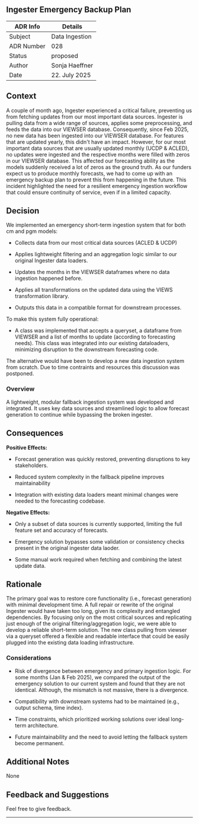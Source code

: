## Ingester Emergency Backup Plan

| ADR Info            | Details           |
|---------------------|-------------------|
| Subject             | Data Ingestion  |
| ADR Number          | 028   |
| Status              | proposed   |
| Author              | Sonja Haeffner   |
| Date                | 22. July 2025     |

## Context
A couple of month ago, Ingester experienced a critical failure, preventing us from fetching updates from our most important data sources. Ingester is pulling data from a wide range of sources, applies some preprocessing, and feeds the data into our VIEWSER database. Consequently, since Feb 2025, no new data has been ingested into our VIEWSER database. For features that are updated yearly, this didn't have an impact. However, for our most important data sources that are usually updated monthly (UCDP & ACLED), no updates were ingested and the respective months were filled with zeros in our VIEWSER database. This affected our forecasting ability as the models suddenly received a lot of zeros as the ground truth. As our funders expect us to produce monthly forecasts, we had to come up with an emergency backup plan to prevent this from happening in the future. This incident highlighted the need for a resilient emergency ingestion workflow that could ensure continuity of service, even if in a limited capacity.

## Decision
We implemented an emergency short-term ingestion system that for both cm and pgm models:

- Collects data from our most critical data sources (ACLED & UCDP)

- Applies lightweight filtering and an aggregation logic similar to our original Ingester data loaders.

- Updates the months in the VIEWSER dataframes where no data ingestion happened before.

- Applies all transformations on the updated data using the VIEWS transformation library.

- Outputs this data in a compatible format for downstream processes.

To make this system fully operational:

- A class was implemented that accepts a queryset, a dataframe from VIEWSER and a list of months to update (according to forecasting needs). This class was integrated into our existing dataloaders, minimizing disruption to the downstream forecasting code.

The alternative would have been to develop a new data ingestion system from scratch. Due to time contraints and resources this discussion was postponed.

### Overview
A lightweight, modular fallback ingestion system was developed and integrated. It uses key data sources and streamlined logic to allow forecast generation to continue while bypassing the broken ingester.

## Consequences

**Positive Effects:**
- Forecast generation was quickly restored, preventing disruptions to key stakeholders.

- Reduced system complexity in the fallback pipeline improves maintainability

- Integration with existing data loaders meant minimal changes were needed to the forecasting codebase.

**Negative Effects:**
- Only a subset of data sources is currently supported, limiting the full feature set and accuracy of forecasts.

- Emergency solution bypasses some validation or consistency checks present in the original ingester data laoder.

- Some manual work required when fetching and combining the latest update data. 

## Rationale
The primary goal was to restore core functionality (i.e., forecast generation) with minimal development time. A full repair or rewrite of the original Ingester would have taken too long, given its complexity and entangled dependencies. By focusing only on the most critical sources and replicating just enough of the original filtering/aggregation logic, we were able to develop a reliable short-term solution. The new class pulling from viewser via a queryset offered a flexible and readable interface that could be easily plugged into the existing data loading infrastructure.

### Considerations
- Risk of divergence between emergency and primary ingestion logic. For some months (Jan & Feb 2025), we compared the output of the emergency solution to our current system and found that they are not identical. Although, the mismatch is not massive, there is a divergence. 

- Compatibility with downstream systems had to be maintained (e.g., output schema, time index).

- Time constraints, which prioritized working solutions over ideal long-term architecture.

- Future maintainability and the need to avoid letting the fallback system become permanent.

## Additional Notes
None

## Feedback and Suggestions
Feel free to give feedback.

---
